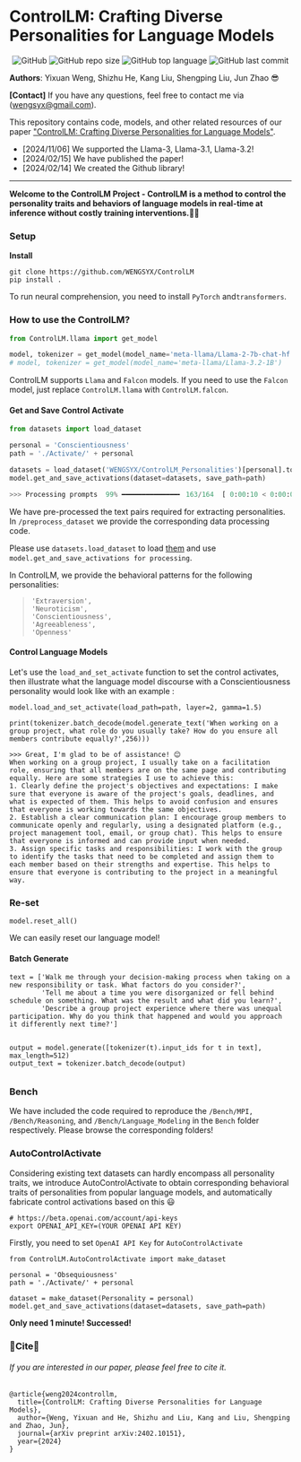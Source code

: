 # ControlLM: Crafting Diverse Personalities for Language Models

<p align="center">
    <img alt="GitHub" src="https://img.shields.io/github/license/WENGSYX/ControlLM.svg?color=blue&style=flat-square">
    <img alt="GitHub repo size" src="https://img.shields.io/github/repo-size/WENGSYX/ControlLM">
    <img alt="GitHub top language" src="https://img.shields.io/github/languages/top/WENGSYX/ControlLM">
    <img alt="GitHub last commit" src="https://img.shields.io/github/last-commit/WENGSYX/ControlLM">
</p>



**Authors**: Yixuan Weng, Shizhu He, Kang Liu, Shengping Liu, Jun Zhao 😎

**[Contact]** If you have any questions, feel free to contact me via (wengsyx@gmail.com).

This repository contains code, models, and other related resources of our paper ["ControlLM: Crafting Diverse Personalities for Language Models"](https://arxiv.org/abs/2402.10151).

* [2024/11/06] We supported the Llama-3, Llama-3.1, Llama-3.2!
* [2024/02/15] We have published the paper!
* [2024/02/14] We created the Github library!

****

**Welcome to the ControlLM Project - ControlLM is a method to control the personality traits and behaviors of language models in real-time at inference without costly training interventions.**🚀🚅

### Setup

**Install**

```
git clone https://github.com/WENGSYX/ControlLM
pip install .
```

To run neural comprehension, you need to install `PyTorch` and`transformers`.
### How to use the ControlLM?

```python
from ControlLM.llama import get_model

model, tokenizer = get_model(model_name='meta-llama/Llama-2-7b-chat-hf')
# model, tokenizer = get_model(model_name='meta-llama/Llama-3.2-1B')
```

ControlLM supports `Llama` and `Falcon` models. If you need to use the `Falcon` model, just replace `ControlLM.llama` with `ControlLM.falcon`.



#### Get and Save Control Activate

```python
from datasets import load_dataset

personal = 'Conscientiousness'
path = './Activate/' + personal

datasets = load_dataset('WENGSYX/ControlLM_Personalities')[personal].to_list()
model.get_and_save_activations(dataset=datasets, save_path=path)

>>> Processing prompts  99% ━━━━━━━━━━━━━━╸ 163/164  [ 0:00:10 < 0:00:01 , 17 it/s ]
```

We have pre-processed the text pairs required for extracting personalities. In `/preprocess_dataset` we provide the corresponding data processing code.



Please use `datasets.load_dataset` to load [them](https://huggingface.co/datasets/WENGSYX/ControlLM_Personalities) and use `model.get_and_save_activations for processing`.



In ControlLM, we provide the behavioral patterns for the following personalities:

> ```
> 'Extraversion',
> 'Neuroticism',
> 'Conscientiousness',
> 'Agreeableness',
> 'Openness'
> ```



#### Control Language Models

Let's use the `load_and_set_activate` function to set the control activates, then illustrate what the language model discourse with a Conscientiousness personality would look like with an example :



```
model.load_and_set_activate(load_path=path, layer=2, gamma=1.5)

print(tokenizer.batch_decode(model.generate_text('When working on a group project, what role do you usually take? How do you ensure all members contribute equally?',256)))

>>> Great, I'm glad to be of assistance! 😊
When working on a group project, I usually take on a facilitation role, ensuring that all members are on the same page and contributing equally. Here are some strategies I use to achieve this:
1. Clearly define the project's objectives and expectations: I make sure that everyone is aware of the project's goals, deadlines, and what is expected of them. This helps to avoid confusion and ensures that everyone is working towards the same objectives.
2. Establish a clear communication plan: I encourage group members to communicate openly and regularly, using a designated platform (e.g., project management tool, email, or group chat). This helps to ensure that everyone is informed and can provide input when needed.
3. Assign specific tasks and responsibilities: I work with the group to identify the tasks that need to be completed and assign them to each member based on their strengths and expertise. This helps to ensure that everyone is contributing to the project in a meaningful way.

```





### Re-set

```
model.reset_all()
```

We can easily reset our language model!



#### Batch Generate

```
text = ['Walk me through your decision-making process when taking on a new responsibility or task. What factors do you consider?',
        'Tell me about a time you were disorganized or fell behind schedule on something. What was the result and what did you learn?',
        'Describe a group project experience where there was unequal participation. Why do you think that happened and would you approach it differently next time?']
        
        
output = model.generate([tokenizer(t).input_ids for t in text], max_length=512)
output_text = tokenizer.batch_decode(output)
```



###### 

### Bench

We have included the code required to reproduce the `/Bench/MPI,` `/Bench/Reasoning`, and `/Bench/Language_Modeling`  in the `Bench` folder respectively. Please browse the corresponding folders! 



### AutoControlActivate

Considering existing text datasets can hardly encompass all personality traits, we introduce AutoControlActivate to obtain corresponding behavioral traits of personalities from popular language models, and automatically fabricate control activations based on this 😃



```
# https://beta.openai.com/account/api-keys
export OPENAI_API_KEY=(YOUR OPENAI API KEY)
```

Firstly, you need to set `OpenAI API Key` for `AutoControlActivate`



```
from ControlLM.AutoControlActivate import make_dataset

personal = 'Obsequiousness'
path = './Activate/' + personal

dataset = make_dataset(Personality = personal)
model.get_and_save_activations(dataset=datasets, save_path=path)
```



**Only need 1 minute! Successed!** 





### 🙏Cite🙏


###### If you are interested in our paper, please feel free to cite it.
```
@article{weng2024controllm,
  title={ControlLM: Crafting Diverse Personalities for Language Models},
  author={Weng, Yixuan and He, Shizhu and Liu, Kang and Liu, Shengping and Zhao, Jun},
  journal={arXiv preprint arXiv:2402.10151},
  year={2024}
}
```
